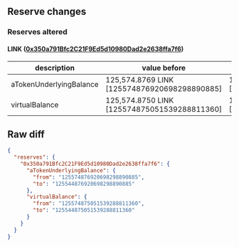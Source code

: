 ## Reserve changes

### Reserves altered

#### LINK ([0x350a791Bfc2C21F9Ed5d10980Dad2e2638ffa7f6](https://optimistic.etherscan.io/address/0x350a791Bfc2C21F9Ed5d10980Dad2e2638ffa7f6))

| description | value before | value after |
| --- | --- | --- |
| aTokenUnderlyingBalance | 125,574.8769 LINK [125574876920698298890885] | 125,544.8769 LINK [125544876920698298890885] |
| virtualBalance | 125,574.8750 LINK [125574875051539288811360] | 125,544.8750 LINK [125544875051539288811360] |


## Raw diff

```json
{
  "reserves": {
    "0x350a791Bfc2C21F9Ed5d10980Dad2e2638ffa7f6": {
      "aTokenUnderlyingBalance": {
        "from": "125574876920698298890885",
        "to": "125544876920698298890885"
      },
      "virtualBalance": {
        "from": "125574875051539288811360",
        "to": "125544875051539288811360"
      }
    }
  }
}
```